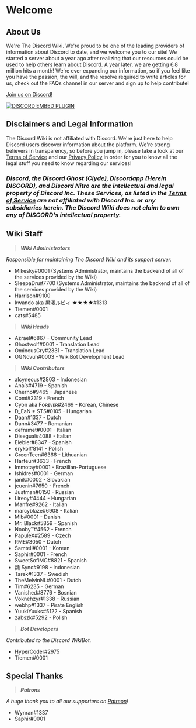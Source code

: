 <!-- TITLE: Home -->
<!-- SUBTITLE: Welcome to The Discord Wiki! -->

# Welcome
## About Us

We're The Discord Wiki. We're proud to be one of the leading providers of information about Discord to date, and we welcome you to our site! We started a server about a year ago after realizing that our resources could be used to help others learn about Discord. A year later, we are getting 6.8 million hits a month! We're ever expanding our information, so if you feel like you have the passion, the will, and the resolve required to write articles for us, check out the FAQs channel in our server and sign up to help contribute!

[Join us on Discord!](https://discord.gg/ZRJ9Ghh)

<a href="https://discord.gg/ZRJ9Ghh">![DISCORD EMBED PLUGIN](https://discordapp.com/api/guilds/367460196148183040/widget.png?style=banner2)</a>

## Disclaimers and Legal Information
The Discord Wiki is not affiliated with Discord. We're just here to help Discord users discover information about the platform. We're strong believers in transparency, so before you jump in, please take a look at our [Terms of Service](/meta/terms) and our [Privacy Policy](/meta/privacy) in order for you to know all the legal stuff you need to know regarding our services!

### ***Discord, the Discord Ghost (Clyde), Discordapp (Herein DISCORD), and Discord Nitro are the intellectual and legal property of Discord Inc. These Services, as listed in the [Terms of Service](/meta/terms) are not affiliated with Discord Inc. or any subsidiaries herein. The Discord Wiki does not claim to own any of DISCORD's intellectual property.***

## Wiki Staff

> ***Wiki Administrators***

*Responsible for maintaining The Discord Wiki and its support server.*
* Mikesky#0001 (Systems Administrator, maintains the backend of all of the services provided by the Wiki)
* SleepaDru#7700 (Systems Administrator, maintains the backend of all of the services provided by the Wiki)
* Harrison#9100
* kwando aka 黒澤ルビィ ★★★★#1313
* Tiemen#0001
* cats#5485

> ***Wiki Heads***

* Azrael#6867 - Community Lead
* Ghostwolf#0001 - Translation Lead
* OminousCry#2331 - Translation Lead
* OGNovuh#0003 - WikiBot Development Lead

> ***Wiki Contributors***

* alcyneous#2803 - Indonesian
* Anaís#4719 - Spanish
* Cherno#9465 - Japanese
* Comi#2319 - French
* Cyon aka Fᴏʀᴇᴠᴇʀ#2469 - Korean, Chinese
* D_EaN * STS#0105 - Hungarian
* Daan#1337 - Dutch
* Dann#3477 - Romanian
* deframet#0001 - Italian
* Disegual#4088 - Italian
* Elebier#8347 - Spanish
* erykol#8141 - Polish
* GreenTeen#6366 - Lithuanian
* Harfeur#3633 - French
* Immotay#0001 - Brazilian-Portuguese
* Ishidres#0001 - German
* janik#0002 - Slovakian
* jcuenin#7650 - French
* Justman#0150 - Russian
* Lireoy#4444 - Hungarian
* Manfre#9262 - Italian
* marcyblaze#6908 - Italian
* Mib#0001 - Danish
* Mr. Black#5859 - Spanish
* Nooby™#4562 - French
* PapuleX#2589 - Czech
* RME#3050 - Dutch
* Samtell#0001 - Korean
* Saphir#0001 - French
* SweetSofiMC#8821 - Spanish
* 魏 Sync#9198 - Indonesian
* Tarek#1337 - Swedish
* TheMelvinNL#0001 - Dutch
* Tim#6235 - German
* Vanished#8776 - Bosnian
* Voknehzyr#1338 - Russian
* webhp#1337 - Pirate English
* YuukiYuuks#5122 - Spanish
* zabszk#5292 - Polish

> ***Bot Developers***

*Contributed to the Discord WikiBot.*
* HyperCoder#2975
* Tiemen#0001

## Special Thanks

>***Patrons***

*A huge thank you to all our supporters on [Patreon](https://www.patreon.com/TheDiscordWiki)!*

* Wynran#1337
* Saphir#0001